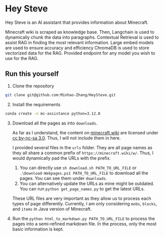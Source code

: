 # Hey Steve

Hey Steve is an AI assistant that provides information about Minecraft. 

Minecraft wiki is scraped as knowledge base. 
Then, Langchain is used to dynamically chunk the data into paragraphs. 
Contextual Retrieval is used to assist RAG in finding the most relevant information.
Large embed models are used to ensure accuracy and efficiency 
ChromaDB is used to store vectorized data for the RAG. 
Provided endpoint for any model you wish to use for the RAG. 

## Run this yourself 

1. Clone the repository
```bash
git clone git@github.com:Minhao-Zhang/HeySteve.git
```
2. Install the requirements
```bash 
conda create -n mc-assistance python=3.12.8
```
3. Download all the pages as into `downloads`. 
    
    As far as I understand, the content on [minecraft.wiki](https://minecraft.wiki) are licensed under [cc by-nc-sa 3.0](https://creativecommons.org/licenses/by-nc-sa/3.0/deed.en). Thus, I will not include them in here. 

    I provided several files in the `urls` folder. They are all page names as they all share a common prefix of `https://minecraft.wiki/w/`. Thus, I would dynamically pad the URLs with the prefix.
    
    1. You can directly use `sh download.sh PATH_TO_URL_FILE` or `.\Download-Webpages.ps1 PATH_TO_URL_FILE` to download all the pages. You can see them under `downloads`. 
    2. You can alternatively update the URLs as mine might be outdated. You can run `python get_page_names.py` to get the latest URLs. 

    These URL files are very important as they allow us to process each types of page differently. Currently, I am only considering `mobs`, `blocks`, and `items` in Java version of Minecraft. 

4. Run the `python html_to_markdown.py PATH_TO_URL_FILE` to process the pages into a semi-refined markdown file. In the process, only the most basic information is kept. 